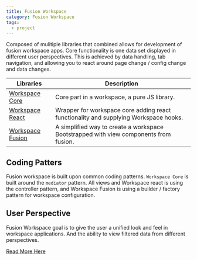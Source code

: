 ```yaml
---
title: Fusion Workspace
category: Fusion Workspace
tags:
  - project
---
```


Composed of mulitiple libraries that combined allows for development of fusion workspace apps. Core functionality is one data set displayed in different user perspectives. This is achieved by data handling, tab navigation, and allowing you to react around page change / config change and data changes.

| Libraries                                                                                           | Description                                                                           |
| --------------------------------------------------------------------------------------------------- | ------------------------------------------------------------------------------------- |
| [Workspace Core](https://github.com/equinor/fusion-workspace/tree/main/packages/workspace-core)     | Core part in a workspace, a pure JS library.                                          |
| [Workspace React](https://github.com/equinor/fusion-workspace/tree/main/packages/workspace-react)   | Wrapper for workspace core adding react functionality and supplying Workspace hooks.  |
| [Workspace Fusion](https://github.com/equinor/fusion-workspace/tree/main/packages/workspace-fusion) | A simplified way to create a workspace Bootstrapped with view components from fusion. |

## Coding Patters

Fusion workspace is built upon common coding patterns. `Workspace Core` is built around the `mediator` pattern. All views and Workspace react is using the controller pattern, and Workspace Fusion is using a builder / factory pattern for workspace configuration.

## User Perspective

Fusion Workspace goal is to give the user a unified look and feel in workspace applications. And the ability to view filtered data from different perspectives.

[Read More Here](https://github.com/equinor/fusion-workspace)
